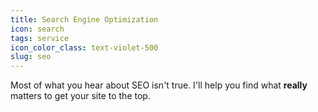 ```yaml
---
title: Search Engine Optimization
icon: search
tags: service
icon_color_class: text-violet-500
slug: seo
---
```


Most of what you hear about SEO isn't true. I'll help you find what **really** matters to get your site to the top.
